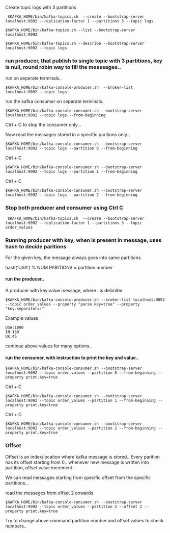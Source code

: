 Create topic logs with 3 partitions

```
 $KAFKA_HOME/bin/kafka-topics.sh  --create --bootstrap-server localhost:9092 --replication-factor 1 --partitions 3 --topic logs

$KAFKA_HOME/bin/kafka-topics.sh --list --bootstrap-server localhost:9092 

$KAFKA_HOME/bin/kafka-topics.sh --describe --bootstrap-server localhost:9092 --topic logs

```

### run producer, that publish to single topic with 3 partitions, key is null, round robin way to fill the messsages..

run on seperate terminals..

```
$KAFKA_HOME/bin/kafka-console-producer.sh  --broker-list localhost:9092 --topic logs
```

run the kafka consumer on separate terminals..

```
$KAFKA_HOME/bin/kafka-console-consumer.sh --bootstrap-server localhost:9092 --topic logs --from-beginning
```

Ctrl + C to stop the consumer only...

Now read the messages stored in a specific paritions only... 

```
$KAFKA_HOME/bin/kafka-console-consumer.sh --bootstrap-server localhost:9092 --topic logs --partition 0 --from-beginning
```
Ctrl + C

```
$KAFKA_HOME/bin/kafka-console-consumer.sh --bootstrap-server localhost:9092 --topic logs --partition 1 --from-beginning
```
Ctrl + C

```
$KAFKA_HOME/bin/kafka-console-consumer.sh --bootstrap-server localhost:9092 --topic logs --partition 2 --from-beginning
```

### Stop both producer and consumer using Ctrl C

```
 $KAFKA_HOME/bin/kafka-topics.sh  --create --bootstrap-server localhost:9092 --replication-factor 1 --partitions 3 --topic order_values
```

### Running producer with key, when is present in message, uses hash to decide paritions

  For the given key, the message always goes into same partitions
 
 hash('USA') % NUM PARITIONS = partition number

#### run the producer..
A producer with key:value message, where : is delimiter

```
$KAFKA_HOME/bin/kafka-console-producer.sh --broker-list localhost:9092 --topic order_values --property "parse.key=true" --property "key.separator=:"
````

Example values
```
USA:1000
IN:150
UK:45
```
continue above values for many options..

#### run the consumer, with instruction to print the key and value..

```
$KAFKA_HOME/bin/kafka-console-consumer.sh --bootstrap-server localhost:9092 --topic order_values --partition 0 --from-beginning --property print.key=true
```

Ctrl + C

```
$KAFKA_HOME/bin/kafka-console-consumer.sh --bootstrap-server localhost:9092 --topic order_values --partition 1 --from-beginning --property print.key=true
```

Ctrl + C

```
$KAFKA_HOME/bin/kafka-console-consumer.sh --bootstrap-server localhost:9092 --topic order_values --partition 2 --from-beginning --property print.key=true
```


### Offset 

Offset is an index/location where kafka message is stored.. 
Every parition has its offset starting from 0..
whenever new message is written into partition, offset value increment..

We can read messages starting from specific offset from the specific partitions...

read the messages from offset 2 onwards
```
$KAFKA_HOME/bin/kafka-console-consumer.sh --bootstrap-server localhost:9092 --topic order_values --partition 2 --offset 2 --property print.key=true
```

Try to change above command partition number and offset values to check numbers..
